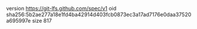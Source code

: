 version https://git-lfs.github.com/spec/v1
oid sha256:5b2ae277a18e1fd4ba42914d403fcb0873ec3a17ad7176e0daa37520a695997e
size 817

